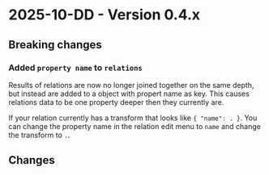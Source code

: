 # 2025-10-DD - Version 0.4.x

## Breaking changes

### Added `property name` to `relations`

Results of relations are now no longer joined together on the same depth, but instead are added to a object with propert name as key. This causes relations data to be one property deeper then they currently are.

If your relation currently has a transform that looks like `{ "name": . }`. You can change the property name in the relation edit menu to `name` and change the transform to `.`.

## Changes

